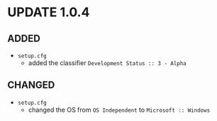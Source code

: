 # UPDATE 1.0.4

## ADDED

- `setup.cfg`
    - added the classifier `Development Status :: 3 - Alpha`

## CHANGED

-  `setup.cfg`
    - changed the OS from `OS Independent` to `Microsoft :: Windows`
